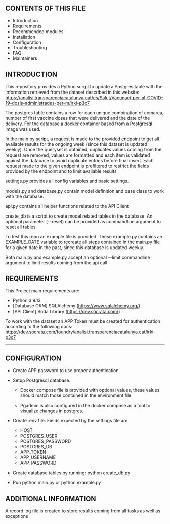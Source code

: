 ## CONTENTS OF THIS FILE

-   Introduction
-   Requirements
-   Recommended modules
-   Installation
-   Configuration
-   Troubleshooting
-   FAQ
-   Maintainers

## INTRODUCTION

This repository provides a Python script to update a Postgres table with the information retrieved from
the dataset described in this website:
https://analisi.transparenciacatalunya.cat/es/Salut/Vacunaci-per-al-COVID-19-dosis-administrades-per-m/irki-p3c7

The postgres table contains a row for each unique combination of comarca, number of first vaccine doses that
were delivered and the date of the delivery. For the database a docker container based from a Postgresql image was used.

In the main.py script, a request is made to the provided endpoint to get all available results for the ongoing week (since this dataset is updated weekly). Once the queryset is obtained, duplicates values coming from the request are removed, values are formatted and each item is validated against the database to avoid duplicate entries before final insert.
Each request made to the given endpoint is prefiltered to restrict the fields provided by the endpoint and to limit available results

settings.py provides all config variables and basic settings.

models.py and database.py contain model definition and base class to work with the database.

api.py contains all helper functions related to the API Client

create_db is a script to create model related tables in the database. An optional parameter (--reset) can be provided as commandline argument to reset all tables.

To test this repo an example file is provided. These example.py contains an EXAMPLE_DATE variable to recreate all steps contained in the main.py file for a given date in the past, since this database is updated weekly.

Both main.py and example.py accept an optional --limit commandline argument to limit results coming from the api call

## REQUIREMENTS

This Project main requirements are:

-   Python 3.9.13
-   [Database ORM] SQLAlchemy (https://www.sqlalchemy.org/)
-   [API Client] Soda Library (https://dev.socrata.com/)

To work with the dataset an APP Token must be created for authentication according to the following docs:
https://dev.socrata.com/foundry/analisi.transparenciacatalunya.cat/irki-p3c7

---

## CONFIGURATION

-   Create APP password to use proper authentication

-   Setup Postgresql database.

    -   Docker compose file is provided with optional values, these values should match those contained in the environment file

    -   Pgadmin is also configured in the docker compose as a tool to visualize changes in postgres.

-   Create .env file. Fields expected by the settings file are

    -   HOST
    -   POSTGRES_USER
    -   POSTGRES_PASSWORD
    -   POSTGRES_DB
    -   APP_TOKEN
    -   APP_USERNAME
    -   APP_PASSWORD

-   Create database tables by running: python create_db.py

-   Run python main.py or python example.py

## ADDITIONAL INFORMATION

A record.log file is created to store results coming from all tasks as well as exceptions
